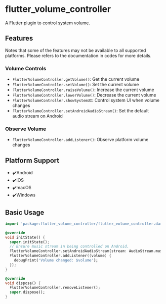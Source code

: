 # flutter_volume_controller

A Flutter plugin to control system volume.

## Features

Notes that some of the features may not be available to all supported platforms. Please refers to
the documentation in codes for more details.

### Volume Controls

- `FlutterVolumeController.getVolume()`: Get the current volume
- `FlutterVolumeController.setVolume()`: Set the current volume
- `FlutterVolumeController.raiseVolume()`: Increase the current volume
- `FlutterVolumeController.lowerVolume()`: Decrease the current volume
- `FlutterVolumeController.showSystemUI`: Control system UI when volume changes
- `FlutterVolumeController.setAndroidAudioStream()`: Set the default audio stream on Android

### Observe Volume

- `FlutterVolumeController.addListener()`: Observe platform volume changes

## Platform Support

- ✔️Android
- ✔️iOS
- ✔️macOS
- ✔️Windows

## Basic Usage

```dart
import 'package:flutter_volume_controller/flutter_volume_controller.dart';

@override
void initState() {
  super.initState();
  // Ensure music stream in being controlled on Android.
  FlutterVolumeController.setAndroidAudioStream(stream: AudioStream.music);
  FlutterVolumeController.addListener((volume) {
    debugPrint('Volume changed: $volume');
  });
}

@override
void dispose() {
  FlutterVolumeController.removeListener();
  super.dispose();
}
```
